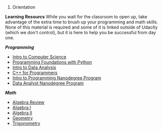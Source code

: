 1. Orientation

**Learning Resourcs**
While you wait for the classroom to open up, take advantage of the extra time to brush up your programming and math skills. None of this material is required and some of it is linked outside of Udacity (which we don't control), but it is here to help you be successful from day one. 


***Programming***
* [Intro to Computer Science](https://www.udacity.com/course/intro-to-computer-science--cs101)
* [Programming Foundations with Python](https://www.udacity.com/course/programming-foundations-with-python--ud036)
* [Intro to Data Analysis](https://www.udacity.com/course/intro-to-data-analysis--ud170)
* [C++ for Programmers](https://www.udacity.com/course/c-for-programmers--ud210)
* [Intro to Programming Nanodegree Program](https://www.udacity.com/course/intro-to-programming-nanodegree--nd000)
* [Data Analyst Nanodegree Program](https://www.udacity.com/course/data-analyst-nanodegree--nd002)

***Math***
* [Algebra Review](https://www.udacity.com/404)
* [Algebra I](https://www.khanacademy.org/math/algebra])
* [Algebra II](https://www.khanacademy.org/math/algebra2)
* [Geometry](https://www.khanacademy.org/math/basic-geo)
* [Trigonometry](https://www.khanacademy.org/math/trigonometry)


<img scr="./figs/later_a.png"></img>
